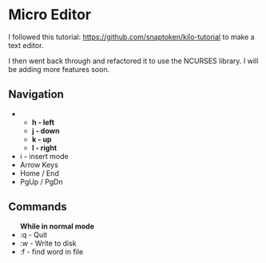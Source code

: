 # Micro Editor
I followed this tutorial: https://github.com/snaptoken/kilo-tutorial to make a text editor. 

I then went back through and refactored it to use the NCURSES library. I will be adding more features soon.

## Navigation
<ul>
    <li>
        <ul>
            <b><li>h - left</li>
            <li>j - down</li>
            <li>k - up</li>
            <li>l - right</li></b>
        </ul>
    </li>
    <li>i - insert mode</li>
    <li>Arrow Keys</li>
    <li>Home / End</li>
    <li>PgUp / PgDn</li>
</ul>

## Commands

<ul>
    <span><b>While in normal mode</b></span>
    <li>:q - Quit</li>
    <li>:w - Write to disk</li>
    <li>:f - find word in file</li>
</ul>

